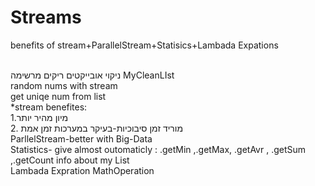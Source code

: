 # Streams
benefits of stream+ParallelStream+Statisics+Lambada Expations

</br>
ניקוי אובייקטים ריקים מרשימה MyCleanLIst </br>
random nums with stream </br>
get uniqe num from list</br>
*stream benefites:</br>
1.מיון מהיר יותר </br>
2. מוריד זמן סיבוכיות-בעיקר במערכות זמן אמת 
</br>
ParllelStream-better with Big-Data</br>
Statistics- give almost outomaticly : .getMin ,.getMax, .getAvr , .getSum ,.getCount  info about my List</br>
Lambada Expration
MathOperation</br>

